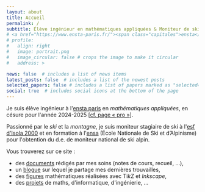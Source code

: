 ```yaml
---
layout: about
title: Accueil
permalink: /
subtitle: Élève ingénieur en mathématiques appliquées & Moniteur de ski
# <a href="https://www.ensta-paris.fr/"><span class="capitales">ensta</span> <span class="capitales">p</span>aris</a>
# profile:
#   align: right
#   image: portrait.png
#   image_circular: false # crops the image to make it circular
#   address: >

news: false  # includes a list of news items
latest_posts: false  # includes a list of the newest posts
selected_papers: false # includes a list of papers marked as "selected={true}"
social: true  # includes social icons at the bottom of the page
---
```

Je suis élève ingénieur à l'[<span class="capitales">ensta</span> <span class="capitales">p</span>aris](https://www.ensta-paris.fr/) en *mathématiques appliquées*, en césure pour l'année 2024-2025 [<a href="https://armandwayoff.com/" target="_blank">cf. page &laquo; pro &raquo;</a>].

Passionné par le *ski* et la *montagne*, je suis moniteur stagiaire de ski à l'[<span class="capitales">esf</span> d'Isola 2000](https://www.esf-isola2000.com/) et en formation à l'<span class="capitales">[ensa](https://www.ensa.sports.gouv.fr/)</span> (École Nationale de Ski et d’Alpinisme) pour l'obtention du <span class="capitales">d.e.</span> de moniteur national de ski alpin.

Vous trouverez sur ce site :
- des [documents](/documents/) rédigés par mes soins (notes de cours, recueil, ...),
- un [blogue](/blog/) sur lequel je partage mes dernières trouvailles,
- des [figures](/figures/) mathématiques réalisées avec Ti*k*Z et *Inkscape*,
- des [projets](/projets/) de maths, d'informatique, d'ingénierie, ...

